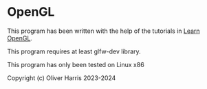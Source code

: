 # OpenGL

This program has been written with the help of the tutorials in [Learn OpenGL](learnopengl.com).

This program requires at least glfw-dev library.

This program has only been tested on Linux x86

Copyright (c) Oliver Harris 2023-2024